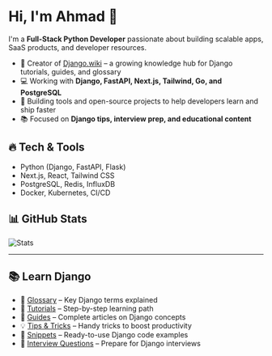 # Hi, I'm Ahmad 👋

I'm a **Full-Stack Python Developer** passionate about building scalable apps, SaaS products, and developer resources.

- 🔗 Creator of [Django.wiki](https://django.wiki) – a growing knowledge hub for Django tutorials, guides, and glossary  
- 💻 Working with **Django, FastAPI, Next.js, Tailwind, Go, and PostgreSQL**  
- 🚀 Building tools and open-source projects to help developers learn and ship faster  
- 📚 Focused on **Django tips, interview prep, and educational content**

## 🔥 Tech & Tools
- Python (Django, FastAPI, Flask)
- Next.js, React, Tailwind CSS
- PostgreSQL, Redis, InfluxDB
- Docker, Kubernetes, CI/CD

## 📊 GitHub Stats
![Stats](https://github-readme-stats.vercel.app/api?username=wikidjango&show_icons=true&theme=tokyonight)

---
## 📚 Learn Django

- 📖 [Glossary](https://django.wiki/glossary) – Key Django terms explained  
- 📝 [Tutorials](https://django.wiki/tutorials) – Step-by-step learning path  
- 📘 [Guides](https://django.wiki/guides) – Complete articles on Django concepts  
- 💡 [Tips & Tricks](https://django.wiki/tips-and-tricks) – Handy tricks to boost productivity  
- 🔌 [Snippets](https://django.wiki/snippets) – Ready-to-use Django code examples  
- 🎯 [Interview Questions](https://django.wiki/interview-questions) – Prepare for Django interviews
